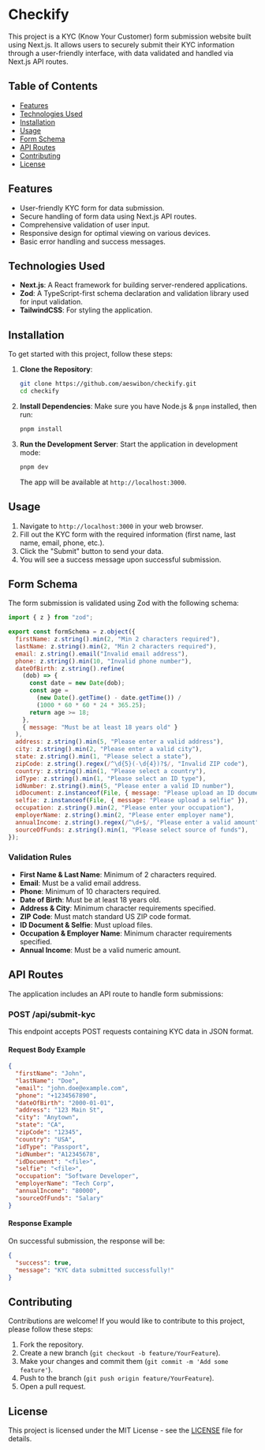# Checkify

This project is a KYC (Know Your Customer) form submission website built using Next.js. It allows users to securely submit their KYC information through a user-friendly interface, with data validated and handled via Next.js API routes.

## Table of Contents

- [Features](#features)
- [Technologies Used](#technologies-used)
- [Installation](#installation)
- [Usage](#usage)
- [Form Schema](#form-schema)
- [API Routes](#api-routes)
- [Contributing](#contributing)
- [License](#license)

## Features

- User-friendly KYC form for data submission.
- Secure handling of form data using Next.js API routes.
- Comprehensive validation of user input.
- Responsive design for optimal viewing on various devices.
- Basic error handling and success messages.

## Technologies Used

- **Next.js**: A React framework for building server-rendered applications.
- **Zod**: A TypeScript-first schema declaration and validation library used for input validation.
- **TailwindCSS**: For styling the application.

## Installation

To get started with this project, follow these steps:

1. **Clone the Repository**:

   ```bash
   git clone https://github.com/aeswibon/checkify.git
   cd checkify
   ```

2. **Install Dependencies**:
   Make sure you have Node.js & `pnpm` installed, then run:

   ```bash
   pnpm install
   ```

3. **Run the Development Server**:
   Start the application in development mode:

   ```bash
   pnpm dev
   ```

   The app will be available at `http://localhost:3000`.

## Usage

1. Navigate to `http://localhost:3000` in your web browser.
2. Fill out the KYC form with the required information (first name, last name, email, phone, etc.).
3. Click the "Submit" button to send your data.
4. You will see a success message upon successful submission.

## Form Schema

The form submission is validated using Zod with the following schema:

```javascript
import { z } from "zod";

export const formSchema = z.object({
  firstName: z.string().min(2, "Min 2 characters required"),
  lastName: z.string().min(2, "Min 2 characters required"),
  email: z.string().email("Invalid email address"),
  phone: z.string().min(10, "Invalid phone number"),
  dateOfBirth: z.string().refine(
    (dob) => {
      const date = new Date(dob);
      const age =
        (new Date().getTime() - date.getTime()) /
        (1000 * 60 * 60 * 24 * 365.25);
      return age >= 18;
    },
    { message: "Must be at least 18 years old" }
  ),
  address: z.string().min(5, "Please enter a valid address"),
  city: z.string().min(2, "Please enter a valid city"),
  state: z.string().min(1, "Please select a state"),
  zipCode: z.string().regex(/^\d{5}(-\d{4})?$/, "Invalid ZIP code"),
  country: z.string().min(1, "Please select a country"),
  idType: z.string().min(1, "Please select an ID type"),
  idNumber: z.string().min(5, "Please enter a valid ID number"),
  idDocument: z.instanceof(File, { message: "Please upload an ID document" }),
  selfie: z.instanceof(File, { message: "Please upload a selfie" }),
  occupation: z.string().min(2, "Please enter your occupation"),
  employerName: z.string().min(2, "Please enter employer name"),
  annualIncome: z.string().regex(/^\d+$/, "Please enter a valid amount"),
  sourceOfFunds: z.string().min(1, "Please select source of funds"),
});
```

### Validation Rules

- **First Name & Last Name**: Minimum of 2 characters required.
- **Email**: Must be a valid email address.
- **Phone**: Minimum of 10 characters required.
- **Date of Birth**: Must be at least 18 years old.
- **Address & City**: Minimum character requirements specified.
- **ZIP Code**: Must match standard US ZIP code format.
- **ID Document & Selfie**: Must upload files.
- **Occupation & Employer Name**: Minimum character requirements specified.
- **Annual Income**: Must be a valid numeric amount.

## API Routes

The application includes an API route to handle form submissions:

### POST /api/submit-kyc

This endpoint accepts POST requests containing KYC data in JSON format.

#### Request Body Example

```json
{
  "firstName": "John",
  "lastName": "Doe",
  "email": "john.doe@example.com",
  "phone": "+1234567890",
  "dateOfBirth": "2000-01-01",
  "address": "123 Main St",
  "city": "Anytown",
  "state": "CA",
  "zipCode": "12345",
  "country": "USA",
  "idType": "Passport",
  "idNumber": "A12345678",
  "idDocument": "<file>",
  "selfie": "<file>",
  "occupation": "Software Developer",
  "employerName": "Tech Corp",
  "annualIncome": "80000",
  "sourceOfFunds": "Salary"
}
```

#### Response Example

On successful submission, the response will be:

```json
{
  "success": true,
  "message": "KYC data submitted successfully!"
}
```

## Contributing

Contributions are welcome! If you would like to contribute to this project, please follow these steps:

1. Fork the repository.
2. Create a new branch (`git checkout -b feature/YourFeature`).
3. Make your changes and commit them (`git commit -m 'Add some feature'`).
4. Push to the branch (`git push origin feature/YourFeature`).
5. Open a pull request.

## License

This project is licensed under the MIT License - see the [LICENSE](LICENSE) file for details.
